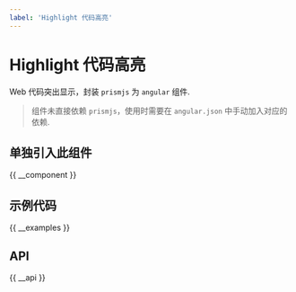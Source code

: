 ```yaml
---
label: 'Highlight 代码高亮'
---
```


# Highlight 代码高亮

Web 代码突出显示，封装 `prismjs` 为 `angular` 组件.

> 组件未直接依赖 `prismjs`，使用时需要在 `angular.json` 中手动加入对应的依赖.

## 单独引入此组件

{{ __component }}

## 示例代码

{{ __examples }}

## API

{{ __api }}
